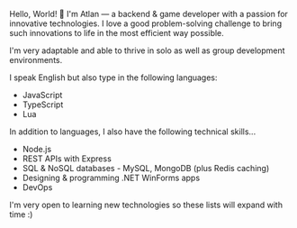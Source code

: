 Hello, World! 👋 I'm Atlan — a backend & game developer with a passion for innovative technologies. I love a good problem-solving challenge to bring such innovations to life in the most efficient way possible.

I'm very adaptable and able to thrive in solo as well as group development environments.

I speak English but also type in the following languages:
* JavaScript
* TypeScript
* Lua

In addition to languages, I also have the following technical skills...
* Node.js
* REST APIs with Express
* SQL & NoSQL databases - MySQL, MongoDB (plus Redis caching)
* Designing & programming .NET WinForms apps
* DevOps

I'm very open to learning new technologies so these lists will expand with time :)
